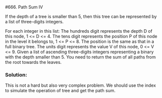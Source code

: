 #666. Path Sum IV

If the depth of a tree is smaller than 5, then this tree can be represented by a list of three-digits integers.

For each integer in this list:
The hundreds digit represents the depth D of this node, 1 <= D <= 4.
The tens digit represents the position P of this node in the level it belongs to, 1 <= P <= 8. The position is the same as that in a full binary tree.
The units digit represents the value V of this node, 0 <= V <= 9.
Given a list of ascending three-digits integers representing a binary with the depth smaller than 5. You need to return the sum of all paths from the root towards the leaves.

### Solution:

This is not a hard but also very complex problem. We should use the index to simulate the operation of tree and get the path sum.